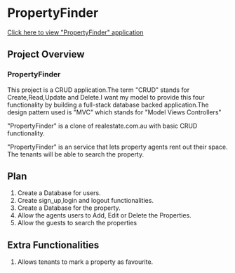 <h1>PropertyFinder</h1>
<a href="https://findaproperty.herokuapp.com/">Click here to view "PropertyFinder" application</a>

<h2>Project Overview</h2>
<h3>PropertyFinder</h3>
<p>This project is a CRUD application.The term "CRUD" stands for Create,Read,Update and Delete.I want my model to provide this four functionality by building a full-stack database backed application.The design pattern used is "MVC" which stands for "Model Views Controllers"</p>
<p>"PropertyFinder" is a clone of realestate.com.au with basic CRUD functionality.</p>
<p>"PropertyFinder" is an service that lets property agents rent out their space. The tenants will be able to search the property.</p>

<h2>Plan</h2>
<ol>
    <li>Create a Database for users.</li>
    <li>Create sign_up,login and logout functionalities.</li>
    <li>Create a Database for the property.</li>
    <li>Allow the agents users to Add, Edit or Delete the Properties.</li>
    <li>Allow the guests to search the properties</li>
</ol>

<h2>Extra Functionalities</h2>
<ol>
    <li>Allows tenants to mark a property as favourite.</li>
</ol>

